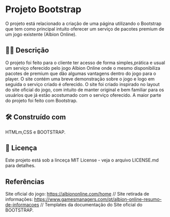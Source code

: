 # Projeto Bootstrap
O projeto está relacionado a criação de uma página utilizando o Bootstrap que tem como principal intuito oferecer um serviço de pacotes premium de um jogo existente (Albion Online).
## 👨‍💻 Descrição
O projeto foi feito para o cliente ter acesso de forma simples,prática e usual um serviço oferecido pelo jogo Albion Online onde o mesmo disponibiliza pacotes de premium que dão algumas vantagens dentro do jogo para o player. O site contém uma breve demonstração sobre o jogo e logo em seguida o serviço criado é oferecido. O site foi criado inspirado no layout do site oficial do jogo, com intuito de manter original e bem familiar para os usuários que já estão acostumado com o serviço oferecido. A maior parte do projeto foi feito com Bootstrap.

## 🛠️ Construído com
 HTMLm,CSS e BOOTSTRAP.

## 📄 Licença
 Este projeto está sob a linceça MIT License -  veja o arquivo LICENSE.md para detalhes.
 
 ## Referências
Site oficial do jogo: https://albiononline.com/home // Site retirada de informações: https://www.gamesmanagers.com/pt/albion-online-resumo-de-informacoes // Templates da documentação do Site oficial do BOOTSTRAP.

 


